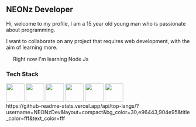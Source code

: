 ## NEONz Developer

Hi, welcome to my profile, I am a 15 year old young man who is passionate about programming.

I want to collaborate on any project that requires web development, with the aim of learning more.

<img src="https://images.emojiterra.com/google/android-11/128px/270d.png" width="15px"> ️Right now I'm learning Node Js


### Tech Stack
<div><img src="https://camo.githubusercontent.com/8298328a921a558fc17a231edb75f35504ec6d30/68747470733a2f2f75706c6f61642e77696b696d656469612e6f72672f77696b6970656469612f636f6d6d6f6e732f7468756d622f392f39392f556e6f6666696369616c5f4a6176615363726970745f6c6f676f5f322e7376672f3132303070782d556e6f6666696369616c5f4a6176615363726970745f6c6f676f5f322e7376672e706e67" width="50px">
<img src="https://camo.githubusercontent.com/119dffa22a5b3a64a830e3ced7bcbdc61eea862d/68747470733a2f2f7777772e72657475726e6769732e6e65742f77702d636f6e74656e742f75706c6f6164732f323031322f30352f6c6f676f5f435353332e706e67" width="50px">
<img src="https://camo.githubusercontent.com/90af441adf3c5447116634a9b486a98426a65964/68747470733a2f2f75706c6f61642e77696b696d656469612e6f72672f77696b6970656469612f636f6d6d6f6e732f7468756d622f362f36312f48544d4c355f6c6f676f5f616e645f776f72646d61726b2e7376672f32333070782d48544d4c355f6c6f676f5f616e645f776f72646d61726b2e7376672e706e67" width="50px">
<img src="https://camo.githubusercontent.com/49ecaff44da673d63b6af9d04a40574af9d3d845/68747470733a2f2f75706c6f61642e77696b696d656469612e6f72672f77696b6970656469612f636f6d6d6f6e732f642f64392f4e6f64652e6a735f6c6f676f2e737667" width="50px">
<img src="https://camo.githubusercontent.com/2bfb0704e2520506d25efdbda00889b0b2d099fb/68747470733a2f2f6d69726f2e6d656469756d2e636f6d2f6d61782f3931302f312a4a5a3259437079494f4f334a666e5879323634625f412e706e67" width="50px">
<img src="https://camo.githubusercontent.com/01e44f2f84f8fb7fdabfcabd1f9fb1069f214f8e/68747470733a2f2f73656f636f6d2e6167656e63792f77702d636f6e74656e742f75706c6f6164732f323031392f30322f626f6f7473747261702d737461636b2e706e67" width="50px"></div>
https://github-readme-stats.vercel.app/api/top-langs/?username=NEONzDev&layout=compact&bg_color=30,e96443,904e95&title_color=fff&text_color=fff
